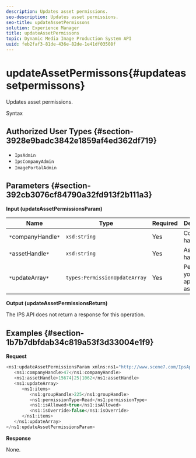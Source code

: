 ```yaml
---
description: Updates asset permissions.
seo-description: Updates asset permissions.
seo-title: updateAssetPermissons
solution: Experience Manager
title: updateAssetPermissons
topic: Dynamic Media Image Production System API
uuid: feb2faf3-81de-436e-82de-1e41df03508f
---
```


# updateAssetPermissons{#updateassetpermissons}

Updates asset permissions.

 Syntax 

## Authorized User Types {#section-3928e9badc3842e1859af4ed362df719}

* `IpsAdmin` 
* `IpsCompanyAdmin` 
* `ImagePortalAdmin`

## Parameters {#section-392cb3076cf84790a32fd913f2b111a3}

**Input (updateAssetPermissionsParam)** 

|  Name  | Type  | Required  | Description  |
|---|---|---|---|
|  `*`companyHandle`*`  | `xsd:string`  | Yes  | Company handle.  |
|  `*`assetHandle`*`  | `xsd:string`  | Yes  | Asset handle.  |
|  `*`updateArray`*`  | `types:PermissionUpdateArray`  | Yes  | Permissions you want to apply to the asset.  |

**Output (updateAssetPermissionsReturn)**

The IPS API does not return a response for this operation.

## Examples {#section-1b7b7dbfdab34c819a53f3d33004e1f9}

**Request** 

```java
<ns1:updateAssetPermissionsParam xmlns:ns1="http://www.scene7.com/IpsApi/xsd">
   <ns1:companyHandle>47</ns1:companyHandle>
   <ns1:assetHandle>15674|25|1062</ns1:assetHandle>
   <ns1:updateArray>
      <ns1:items>
         <ns1:groupHandle>225</ns1:groupHandle>
         <ns1:permissionType>Read</ns1:permissionType>
         <ns1:isAllowed>true</ns1:isAllowed>
         <ns1:isOverride>false</ns1:isOverride>
      </ns1:items>
   </ns1:updateArray>
</ns1:updateAssetPermissionsParam>
```

**Response**

None. 

